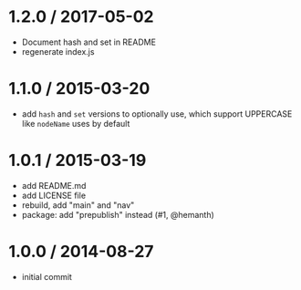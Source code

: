 
1.2.0 / 2017-05-02
==================

  * Document hash and set in README
  * regenerate index.js

1.1.0 / 2015-03-20
==================

  * add `hash` and `set` versions to optionally use,
    which support UPPERCASE like `nodeName` uses by default

1.0.1 / 2015-03-19
==================

  * add README.md
  * add LICENSE file
  * rebuild, add "main" and "nav"
  * package: add "prepublish" instead (#1, @hemanth)

1.0.0 / 2014-08-27
==================

  * initial commit
